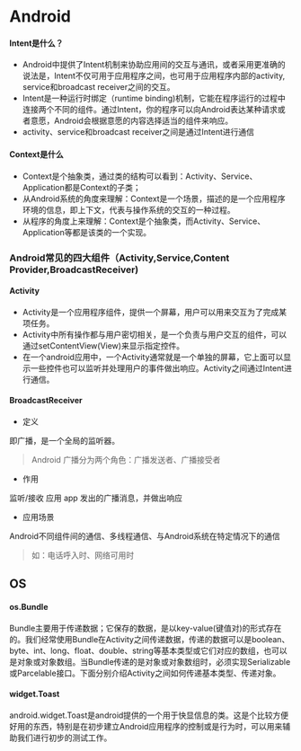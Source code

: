# Android
#### Intent是什么？
- Android中提供了Intent机制来协助应用间的交互与通讯，或者采用更准确的说法是，Intent不仅可用于应用程序之间，也可用于应用程序内部的activity, service和broadcast receiver之间的交互。
- Intent是一种运行时绑定（runtime binding)机制，它能在程序运行的过程中连接两个不同的组件。通过Intent，你的程序可以向Android表达某种请求或者意愿，Android会根据意愿的内容选择适当的组件来响应。
- activity、service和broadcast receiver之间是通过Intent进行通信

#### Context是什么
- Context是个抽象类，通过类的结构可以看到：Activity、Service、Application都是Context的子类；
- 从Android系统的角度来理解：Context是一个场景，描述的是一个应用程序环境的信息，即上下文，代表与操作系统的交互的一种过程。
- 从程序的角度上来理解：Context是个抽象类，而Activity、Service、Application等都是该类的一个实现。

### Android常见的四大组件（Activity,Service,Content Provider,BroadcastReceiver)
#### Activity 
- Activity是一个应用程序组件，提供一个屏幕，用户可以用来交互为了完成某项任务。
- Activity中所有操作都与用户密切相关，是一个负责与用户交互的组件，可以通过setContentView(View)来显示指定控件。
- 在一个android应用中，一个Activity通常就是一个单独的屏幕，它上面可以显示一些控件也可以监听并处理用户的事件做出响应。Activity之间通过Intent进行通信。


####  BroadcastReceiver
- 定义

即广播，是一个全局的监听器。
>Android 广播分为两个角色：广播发送者、广播接受者

- 作用

监听/接收 应用 app 发出的广播消息，并做出响应

- 应用场景

Android不同组件间的通信、多线程通信、与Android系统在特定情况下的通信
>如：电话呼入时、网络可用时

## OS
#### os.Bundle
Bundle主要用于传递数据；它保存的数据，是以key-value(键值对)的形式存在的。我们经常使用Bundle在Activity之间传递数据，传递的数据可以是boolean、byte、int、long、float、double、string等基本类型或它们对应的数组，也可以是对象或对象数组。当Bundle传递的是对象或对象数组时，必须实现Serializable 或Parcelable接口。下面分别介绍Activity之间如何传递基本类型、传递对象。

#### widget.Toast
android.widget.Toast是android提供的一个用于快显信息的类。这是个比较方便好用的东西，特别是在初步建立Android应用程序的控制或是行为时，可以用来辅助我们进行初步的测试工作。
